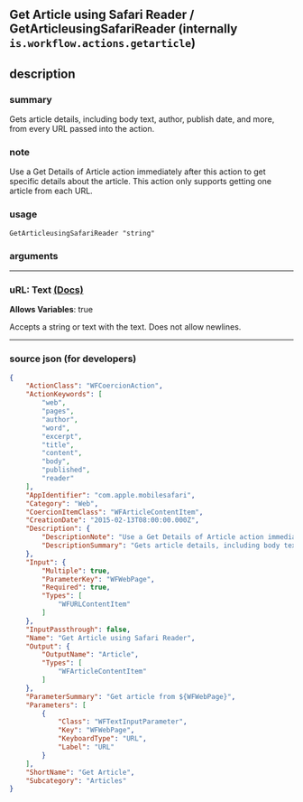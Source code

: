 
## Get Article using Safari Reader / GetArticleusingSafariReader (internally `is.workflow.actions.getarticle`)


## description

### summary

Gets article details, including body text, author, publish date, and more, from every URL passed into the action.


### note

Use a Get Details of Article action immediately after this action to get specific details about the article. This action only supports getting one article from each URL.


### usage
```
GetArticleusingSafariReader "string"
```

### arguments

---

### uRL: Text [(Docs)](https://pfgithub.github.io/shortcutslang/gettingstarted#text-field)
**Allows Variables**: true



Accepts a string 
or text
with the text. Does not allow newlines.

---

### source json (for developers)

```json
{
	"ActionClass": "WFCoercionAction",
	"ActionKeywords": [
		"web",
		"pages",
		"author",
		"word",
		"excerpt",
		"title",
		"content",
		"body",
		"published",
		"reader"
	],
	"AppIdentifier": "com.apple.mobilesafari",
	"Category": "Web",
	"CoercionItemClass": "WFArticleContentItem",
	"CreationDate": "2015-02-13T08:00:00.000Z",
	"Description": {
		"DescriptionNote": "Use a Get Details of Article action immediately after this action to get specific details about the article. This action only supports getting one article from each URL.",
		"DescriptionSummary": "Gets article details, including body text, author, publish date, and more, from every URL passed into the action."
	},
	"Input": {
		"Multiple": true,
		"ParameterKey": "WFWebPage",
		"Required": true,
		"Types": [
			"WFURLContentItem"
		]
	},
	"InputPassthrough": false,
	"Name": "Get Article using Safari Reader",
	"Output": {
		"OutputName": "Article",
		"Types": [
			"WFArticleContentItem"
		]
	},
	"ParameterSummary": "Get article from ${WFWebPage}",
	"Parameters": [
		{
			"Class": "WFTextInputParameter",
			"Key": "WFWebPage",
			"KeyboardType": "URL",
			"Label": "URL"
		}
	],
	"ShortName": "Get Article",
	"Subcategory": "Articles"
}
```
